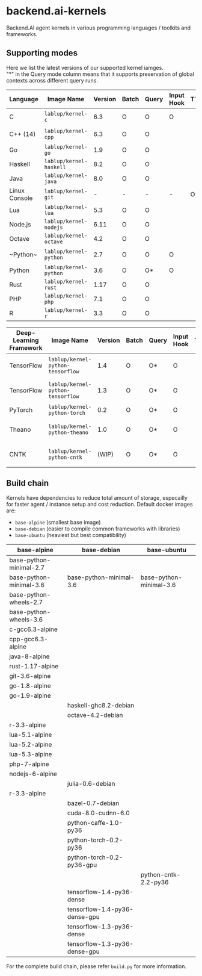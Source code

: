 # backend.ai-kernels

Backend.AI agent kernels in various programming languages / toolkits and frameworks.

## Supporting modes

Here we list the latest versions of our supported kernel iamges.  
"\*" in the Query mode column means that it supports preservation of global contexts across different query runs.

| Language      | Image Name              | Version | Batch | Query | Input Hook | TTY | Runtime Impl. |
|---------------|-------------------------|---------|-------|-------|---|---|--------------------|
| C             | `lablup/kernel-c`       | 6.3     | O     | O     | O |   | GCC on Alpine 3.6  |
| C++ (14)      | `lablup/kernel-cpp`     | 6.3     | O     | O     |   |   | GCC on Alpine 3.6  |
| Go            | `lablup/kernel-go`      | 1.9     | O     | O     |   |   |                    | 
| Haskell       | `lablup/kernel-haskell` | 8.2     | O     | O     |   |   |                    |
| Java          | `lablup/kernel-java`    | 8.0     | O     | O     |   |   |                    |
| Linux Console | `lablup/kernel-git`     | -       | -     | -     | - | O | Bash on Alpine 3.6 |  
| Lua           | `lablup/kernel-lua`     | 5.3     | O     | O     |   |   |                    |
| Node.js       | `lablup/kernel-nodejs`  | 6.11    | O     | O     |   |   |                    |
| Octave        | `lablup/kernel-octave`  | 4.2     | O     | O     |   |   |                    |
| ~Python~      | `lablup/kernel-python`  | 2.7     | O     | O     | O |   | temporarily unsupported |
| Python        | `lablup/kernel-python`  | 3.6     | O     | O\*   | O |   |                    |
| Rust          | `lablup/kernel-rust`    | 1.17    | O     | O     |   |   |                    |
| PHP           | `lablup/kernel-php`     | 7.1     | O     | O     |   |   |                    |
| R             | `lablup/kernel-r`       | 3.3     | O     | O     |   |   | CRAN R             |

| Deep-Learning Framework | Image Name           | Version | Batch | Query | Input Hook | TTY | Runtime Impl. |
|------------|-----------------------------------|---------|-------|-------|-----|---|-------------------|
| TensorFlow | `lablup/kernel-python-tensorflow` | 1.4     | O     | O\*   | O   |   | Bundled w/Keras 2 |
| TensorFlow | `lablup/kernel-python-tensorflow` | 1.3     | O     | O\*   | O   |   | Bundled w/Keras 2 |
| PyTorch    | `lablup/kernel-python-torch`      | 0.2     | O     | O\*   | O   |   |                   |
| Theano     | `lablup/kernel-python-theano`     | 1.0     | O     | O\*   | O   |   | Bundled w/Keras 2 |
| CNTK       | `lablup/kernel-python-cntk`       | (WIP)   | O     | O\*   | O   |   | Bundled w/Keras 2 |

## Build chain

Kernels have dependencies to reduce total amount of storage, especailly for faster agent / instance setup and cost reduction. Default docker images are:

 * `base-alpine` (smallest base image)
 * `base-debian` (easier to compile common frameworks with libraries)
 * `base-ubuntu` (heaviest but best compatibility)

| base-alpine             | base-debian                  | base-ubuntu             | 
|-------------------------|------------------------------|-------------------------|
| base-python-minimal-2.7 |                              |                         |
| base-python-minimal-3.6 | base-python-minimal-3.6      | base-python-minimal-3.6 |
| base-python-wheels-2.7  |                              |                         |
| base-python-wheels-3.6  |                              |                         |
| c-gcc6.3-alpine         |                              |                         |
| cpp-gcc6.3-alpine       |                              |                         |
| java-8-alpine           |                              |                         |
| rust-1.17-alpine        |                              |                         |
| git-3.6-alpine          |                              |                         |
| go-1.8-alpine           |                              |                         |
| go-1.9-alpine           |                              |                         |
|                         | haskell-ghc8.2-debian        |                         |
|                         | octave-4.2-debian            |                         |
| r-3.3-alpine            |                              |                         |
| lua-5.1-alpine          |                              |                         |
| lua-5.2-alpine          |                              |                         |
| lua-5.3-alpine          |                              |                         |
| php-7-alpine            |                              |                         |
| nodejs-6-alpine         |                              |                         |
|                         | julia-0.6-debian             |                         |
| r-3.3-alpine            |                              |                         |
|                         | bazel-0.7-debian             |                         |
|                         | cuda-8.0-cudnn-6.0           |                         |
|                         | python-caffe-1.0-py36        |                         |
|                         | python-torch-0.2-py36        |                         |
|                         | python-torch-0.2-py36-gpu    |                         |
|                         |                              | python-cntk-2.2-py36    |
|                         | tensorflow-1.4-py36-dense    |                         |
|                         | tensorflow-1.4-py36-dense-gpu|                         |
|                         | tensorflow-1.3-py36-dense    |                         |
|                         | tensorflow-1.3-py36-dense-gpu|                         |

For the complete build chain, please refer `build.py` for more information.
